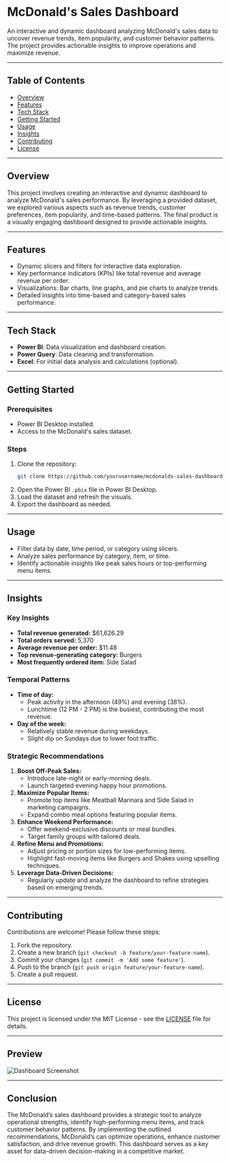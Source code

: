 # McDonald's Sales Dashboard

An interactive and dynamic dashboard analyzing McDonald's sales data to uncover revenue trends, item popularity, and customer behavior patterns. The project provides actionable insights to improve operations and maximize revenue.

---

## Table of Contents
- [Overview](#overview)
- [Features](#features)
- [Tech Stack](#tech-stack)
- [Getting Started](#getting-started)
- [Usage](#usage)
- [Insights](#insights)
- [Contributing](#contributing)
- [License](#license)

---

## Overview
This project involves creating an interactive and dynamic dashboard to analyze McDonald's sales performance. By leveraging a provided dataset, we explored various aspects such as revenue trends, customer preferences, item popularity, and time-based patterns. The final product is a visually engaging dashboard designed to provide actionable insights.

---

## Features
- Dynamic slicers and filters for interactive data exploration.
- Key performance indicators (KPIs) like total revenue and average revenue per order.
- Visualizations: Bar charts, line graphs, and pie charts to analyze trends.
- Detailed insights into time-based and category-based sales performance.

---

## Tech Stack
- **Power BI**: Data visualization and dashboard creation.
- **Power Query**: Data cleaning and transformation.
- **Excel**: For initial data analysis and calculations (optional).

---

## Getting Started
### Prerequisites
- Power BI Desktop installed.
- Access to the McDonald's sales dataset.

### Steps
1. Clone the repository:
   ```bash
   git clone https://github.com/yourusername/mcdonalds-sales-dashboard.git
   ```
2. Open the Power BI `.pbix` file in Power BI Desktop.
3. Load the dataset and refresh the visuals.
4. Export the dashboard as needed.

---

## Usage
- Filter data by date, time period, or category using slicers.
- Analyze sales performance by category, item, or time.
- Identify actionable insights like peak sales hours or top-performing menu items.

---

## Insights
### Key Insights
- **Total revenue generated:** $61,626.29
- **Total orders served:** 5,370
- **Average revenue per order:** $11.48
- **Top revenue-generating category:** Burgers
- **Most frequently ordered item:** Side Salad

### Temporal Patterns
- **Time of day:**
  - Peak activity in the afternoon (49%) and evening (38%).
  - Lunchtime (12 PM - 2 PM) is the busiest, contributing the most revenue.
- **Day of the week:**
  - Relatively stable revenue during weekdays.
  - Slight dip on Sundays due to lower foot traffic.

### Strategic Recommendations
1. **Boost Off-Peak Sales:**
   - Introduce late-night or early-morning deals.
   - Launch targeted evening happy hour promotions.
2. **Maximize Popular Items:**
   - Promote top items like Meatball Marinara and Side Salad in marketing campaigns.
   - Expand combo meal options featuring popular items.
3. **Enhance Weekend Performance:**
   - Offer weekend-exclusive discounts or meal bundles.
   - Target family groups with tailored deals.
4. **Refine Menu and Promotions:**
   - Adjust pricing or portion sizes for low-performing items.
   - Highlight fast-moving items like Burgers and Shakes using upselling techniques.
5. **Leverage Data-Driven Decisions:**
   - Regularly update and analyze the dashboard to refine strategies based on emerging trends.

---

## Contributing
Contributions are welcome! Please follow these steps:
1. Fork the repository.
2. Create a new branch (`git checkout -b feature/your-feature-name`).
3. Commit your changes (`git commit -m 'Add some feature'`).
4. Push to the branch (`git push origin feature/your-feature-name`).
5. Create a pull request.

---

## License
This project is licensed under the MIT License - see the [LICENSE](LICENSE) file for details.

---

## Preview
![Dashboard Screenshot](path/to/screenshot.png)

---

## Conclusion
The McDonald’s sales dashboard provides a strategic tool to analyze operational strengths, identify high-performing menu items, and track customer behavior patterns. By implementing the outlined recommendations, McDonald’s can optimize operations, enhance customer satisfaction, and drive revenue growth. This dashboard serves as a key asset for data-driven decision-making in a competitive market.

